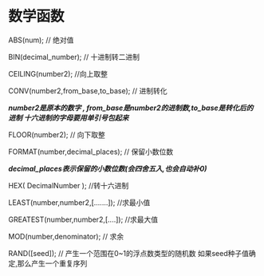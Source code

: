 # 数学函数



ABS(num);    										//  绝对值

BIN(decimal_number); 						 // 十进制转二进制

CEILING(number2);  							//向上取整 





CONV(number2,from_base,to_base); // 进制转化

***number2是原本的数字  ,  from_base是number2的进制数,to_base是转化后的进制   十六进制的字母要用单引号包起来***





FLOOR(number2); 								 // 向下取整





FORMAT(number,decimal_places);  	 // 保留小数位数

***decimal_places表示保留的小数位数(会四舍五入,也会自动补0)***



HEX( DecimalNumber );  						//转十六进制

LEAST(number,number2,[.......]);   		//求最小值

GREATEST(number,number2,[....]);      //求最大值

MOD(number,denominator); 				//  求余

RAND([seed]);  									//  产生一个范围在0~1的浮点数类型的随机数  如果seed种子值确定,那么产生一个重复序列
